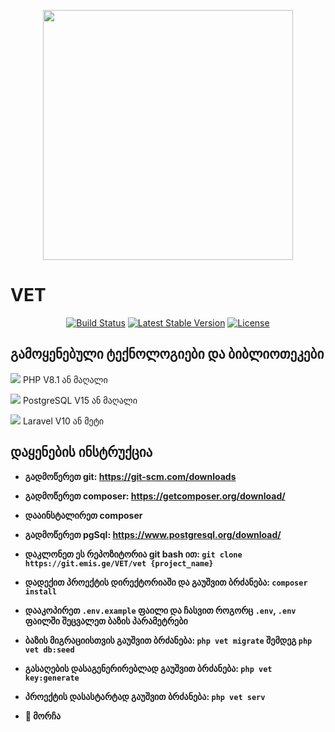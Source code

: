 <p align="center"><img src="https://emis.ge/bitrix/templates/emis2/images/logo.png" width="400"></p>
<h1>VET</h1>
<p align="center">
<a href="https://travis-ci.org/laravel/framework"><img src="https://travis-ci.org/laravel/framework.svg" alt="Build Status"></a>
<a href="https://packagist.org/packages/laravel/framework"><img src="https://poser.pugx.org/laravel/framework/v/stable.svg" alt="Latest Stable Version"></a>
<a href="https://packagist.org/packages/laravel/framework"><img src="https://poser.pugx.org/laravel/framework/license.svg" alt="License"></a>

</p>

## გამოყენებული ტექნოლოგიები და ბიბლიოთეკები

<img src="https://i.ibb.co/YQ0VyTy/php.png"> PHP V8.1 ან მაღალი

<img src="https://i.ibb.co/x6NZ577/postgresql.png"> PostgreSQL V15 ან მაღალი

<img src="https://i.ibb.co/VBkWqHD/laravel.png"> Laravel V10 ან მეტი


## დაყენების ინსტრუქცია

- **გადმოწერეთ git: https://git-scm.com/downloads**

- **გადმოწერეთ composer: https://getcomposer.org/download/**
- **დააინსტალირეთ composer**
- **გადმოწერეთ pgSql: https://www.postgresql.org/download/**
- **დაკლონეთ ეს რეპოზიტორია git bash ით: `git clone https://git.emis.ge/VET/vet {project_name}`**
- **დადექით პროექტის დირექტორიაში და გაუშვით ბრძანება: `composer install`**
- **დააკოპირეთ `.env.example` ფაილი და ჩასვით როგორც `.env`, `.env` ფაილში შეცვალეთ ბაზის პარამეტრები**
- **ბაზის მიგრაციისთვის გაუშვით ბრძანება: `php vet migrate` შემდეგ `php vet db:seed`**
- **გასაღების დასაგენერირებლად გაუშვით ბრძანება: `php vet key:generate`**
- **პროექტის დასასტარტად გაუშვით ბრძანება: `php vet serv`**
- **🍻 მორჩა**
